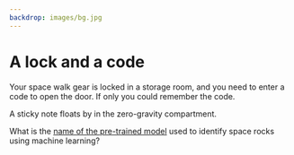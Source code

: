 ```yaml
---
backdrop: images/bg.jpg
---
```


# A lock and a code

Your space walk gear is locked in a storage room, and you need to enter a code to open the door. If only you could remember the code.

A sticky note floats by in the zero-gravity compartment.

<div class="mt-10 p-10 bg-yellow-300">
What is the <a href="https://docs.microsoft.com/en-us/learn/modules/train-test-predictive-ai-model-nasa/3-build-neural-network?WT.mc_id=academic-11769-cxa">name of the pre-trained model</a> used to identify space rocks using machine learning?</div>

<Rocks/>
